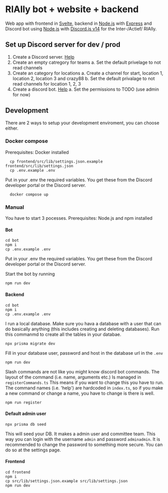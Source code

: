 # RIAlly bot + website + backend

Web app with frontend in [Svelte](https://svelte.dev/), backend in [Node.js](https://nodejs.org/en) with [Express](https://expressjs.com/) and Discord bot using [Node.js](https://nodejs.org/en) with [Discord.js v14](https://discord.js.org/) for the Inter-/Actief/ RIAlly.

## Set up Discord server for dev / prod

1. Create a Discord server. [Help](https://support.discord.com/hc/en-us/articles/204849977-How-do-I-create-a-server)
2. Create an empty catregory for teams
   a. Set the default privelage to not read channels
3. Create an category for locations
   a. Create a channel for start, location 1, location 2, location 3 and crazy88
   b. Set the default privalage to not read channels for location 1, 2, 3
4. Create a discord bot. [Help](https://discordpy.readthedocs.io/en/stable/discord.html)
   a. Set the permissions to TODO (use admin for now)

## Development

There are 2 ways to setup your development enviroment, you can choose either.

### Docker compose

Prerequisites: Docker installed

```
  cp frontend/src/lib/settings.json.example frontend/src/lib/settings.json
  cp .env.example .env
```

Put in your .env the required variables. You get these from the Discord developer portal or the Discord server.

```
  docker compose up
```

### Manual

You have to start 3 pocesses.
Prerequisites: Node.js and npm installed

#### Bot

```
cd bot
npm i
cp .env.example .env
```

Put in your .env the required variables. You get these from the Discord developer portal or the Discord server.

Start the bot by running

```
npm run dev
```

#### Backend

```
cd bot
npm i
cp .env.example .env
```

I run a local database. Make sure you hava a database with a user that can do basically anything (this includes creating and deleting databases). Run this commanmd to create all the tables in your databae.

```
npx prisma migrate dev
```

Fill in your database user, password and host in the database url in the `.env`

```
npm run dev
```

Slash commands are not like you might know discord bot commands. The layout of the command (i.e. name, arguments etc.) Is managed in `registerCommands.ts` This means if you want to change this you have to run. The command names (i.e. 'help') are hardcoded in `index.ts`, so if you make a new command or change a name, you have to change is there is well.

```
npm run register
```

#### Default admin user

```
npx prisma db seed
```

This will seed your DB. It makes a admin user and committee team. This way you can login with the username `admin` and password `adminadmin`. It is recommended to change the password to something more secure. You can do so at the settings page.

#### Frontend

```
cd frontend
npm i
cp src/lib/settings.json.example src/lib/settings.json
npm run dev
```
